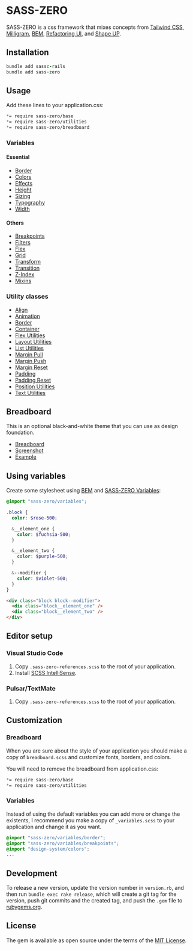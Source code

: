 # SASS-ZERO

SASS-ZERO is a css framework that mixes concepts from [Tailwind CSS](https://tailwindcss.com), [Milligram](https://milligram.io), [BEM](http://getbem.com/naming), [Refactoring UI](https://refactoringui.com/book), and [Shape UP](https://basecamp.com/shapeup).

## Installation

```ruby
bundle add sassc-rails
bundle add sass-zero
```

## Usage

Add these lines to your application.css:

```css
*= require sass-zero/base
*= require sass-zero/utilities
*= require sass-zero/breadboard
```

### Variables

#### Essential

- [Border](https://github.com/lazaronixon/sass-zero/blob/master/app/assets/stylesheets/sass-zero/variables/_border.scss)
- [Colors](https://github.com/lazaronixon/sass-zero/blob/master/app/assets/stylesheets/sass-zero/variables/_colors.scss)
- [Effects](https://github.com/lazaronixon/sass-zero/blob/master/app/assets/stylesheets/sass-zero/variables/_effects.scss)
- [Height](https://github.com/lazaronixon/sass-zero/blob/master/app/assets/stylesheets/sass-zero/variables/_height.scss)
- [Sizing](https://github.com/lazaronixon/sass-zero/blob/master/app/assets/stylesheets/sass-zero/variables/_sizing.scss)
- [Typography](https://github.com/lazaronixon/sass-zero/blob/master/app/assets/stylesheets/sass-zero/variables/_typography.scss)
- [Width](https://github.com/lazaronixon/sass-zero/blob/master/app/assets/stylesheets/sass-zero/variables/_width.scss)

#### Others

- [Breakpoints](https://github.com/lazaronixon/sass-zero/blob/master/app/assets/stylesheets/sass-zero/variables/_breakpoints.scss)
- [Filters](https://github.com/lazaronixon/sass-zero/blob/master/app/assets/stylesheets/sass-zero/variables/_filters.scss)
- [Flex](https://github.com/lazaronixon/sass-zero/blob/master/app/assets/stylesheets/sass-zero/variables/_flex.scss)
- [Grid](https://github.com/lazaronixon/sass-zero/blob/master/app/assets/stylesheets/sass-zero/variables/_grid.scss)
- [Transform](https://github.com/lazaronixon/sass-zero/blob/master/app/assets/stylesheets/sass-zero/variables/_transform.scss)
- [Transition](https://github.com/lazaronixon/sass-zero/blob/master/app/assets/stylesheets/sass-zero/variables/_transition.scss)
- [Z-Index](https://github.com/lazaronixon/sass-zero/blob/master/app/assets/stylesheets/sass-zero/variables/_zindex.scss)
- [Mixins](https://github.com/lazaronixon/sass-zero/blob/master/app/assets/stylesheets/sass-zero/_mixins.scss)

### Utility classes

- [Align](https://github.com/lazaronixon/sass-zero/blob/master/app/assets/stylesheets/sass-zero/utilities/_align.scss)
- [Animation](https://github.com/lazaronixon/sass-zero/blob/master/app/assets/stylesheets/sass-zero/utilities/_animation.scss)
- [Border](https://github.com/lazaronixon/sass-zero/blob/master/app/assets/stylesheets/sass-zero/utilities/_border.scss)
- [Container](https://github.com/lazaronixon/sass-zero/blob/master/app/assets/stylesheets/sass-zero/utilities/_container.scss)
- [Flex Utilities](https://github.com/lazaronixon/sass-zero/blob/master/app/assets/stylesheets/sass-zero/utilities/_flex.scss)
- [Layout Utilities](https://github.com/lazaronixon/sass-zero/blob/master/app/assets/stylesheets/sass-zero/utilities/_layout.scss)
- [List Utilities](https://github.com/lazaronixon/sass-zero/blob/master/app/assets/stylesheets/sass-zero/utilities/_list.scss)
- [Margin Pull](https://github.com/lazaronixon/sass-zero/blob/master/app/assets/stylesheets/sass-zero/utilities/_pull.scss)
- [Margin Push](https://github.com/lazaronixon/sass-zero/blob/master/app/assets/stylesheets/sass-zero/utilities/_push.scss)
- [Margin Reset](https://github.com/lazaronixon/sass-zero/blob/master/app/assets/stylesheets/sass-zero/utilities/_flush.scss)
- [Padding](https://github.com/lazaronixon/sass-zero/blob/master/app/assets/stylesheets/sass-zero/utilities/_pad.scss)
- [Padding Reset](https://github.com/lazaronixon/sass-zero/blob/master/app/assets/stylesheets/sass-zero/utilities/_unpad.scss)
- [Position Utilities](https://github.com/lazaronixon/sass-zero/blob/master/app/assets/stylesheets/sass-zero/utilities/_position.scss)
- [Text Utilities](https://github.com/lazaronixon/sass-zero/blob/master/app/assets/stylesheets/sass-zero/utilities/_text.scss)

## Breadboard

This is an optional black-and-white theme that you can use as design foundation.

- [Breadboard](https://github.com/lazaronixon/sass-zero/blob/master/app/assets/stylesheets/sass-zero/breadboard.scss)
- [Screenshot](https://nixo-etc.s3-sa-east-1.amazonaws.com/sass-zero-screenshot-3.png)
- [Example](https://github.com/lazaronixon/sass-zero/blob/master/example.html)

## Using variables

Create some stylesheet using [BEM](http://getbem.com/naming) and [SASS-ZERO Variables](https://github.com/lazaronixon/sass-zero/blob/master/vendor/assets/stylesheets/sass-zero/_variables.scss):

```scss
@import "sass-zero/variables";

.block {
  color: $rose-500;

  &__element_one {
    color: $fuchsia-500;
  }

  &__element_two {
    color: $purple-500;
  }

  &--modifier {
    color: $violet-500;
  }
}
```

```html
<div class="block block--modifier">
  <div class="block__element_one" />
  <div class="block__element_two" />
</div>
```

## Editor setup

### Visual Studio Code

1. Copy `.sass-zero-references.scss` to the root of your application.
2. Install [SCSS IntelliSense](https://marketplace.visualstudio.com/items?itemName=mrmlnc.vscode-scss).

### Pulsar/TextMate

1. Copy `.sass-zero-references.scss` to the root of your application.

## Customization

### Breadboard

When you are sure about the style of your application you should make a copy of `breadboard.scss` and customize fonts, borders, and colors.

You will need to remove the breadboard from application.css:

```css
*= require sass-zero/base
*= require sass-zero/utilities
```

### Variables

Instead of using the default variables you can add more or change the existents, I recommend you make a copy of `_variables.scss` to your application and change it as you want.

```scss
@import "sass-zero/variables/border";
@import "sass-zero/variables/breakpoints";
@import "design-system/colors";
...
```

## Development

To release a new version, update the version number in `version.rb`, and then run `bundle exec rake release`, which will create a git tag for the version, push git commits and the created tag, and push the `.gem` file to [rubygems.org](https://rubygems.org).

## License

The gem is available as open source under the terms of the [MIT License](https://opensource.org/licenses/MIT).
